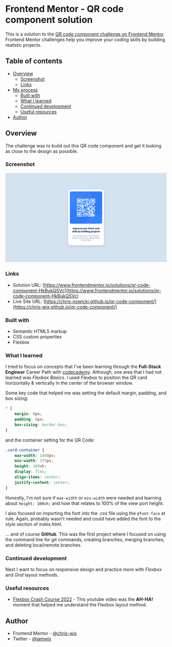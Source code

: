 # Frontend Mentor - QR code component solution

This is a solution to the [QR code component challenge on Frontend Mentor](https://www.frontendmentor.io/challenges/qr-code-component-iux_sIO_H). Frontend Mentor challenges help you improve your coding skills by building realistic projects. 

## Table of contents

- [Overview](#overview)
  - [Screenshot](#screenshot)
  - [Links](#links)
- [My process](#my-process)
  - [Built with](#built-with)
  - [What I learned](#what-i-learned)
  - [Continued development](#continued-development)
  - [Useful resources](#useful-resources)
- [Author](#author)

## Overview
The challenge was to build out this QR code component and get it looking as close to the design as possible.

### Screenshot

![](./images/screencapture.png)

### Links

- Solution URL: [https://www.frontendmentor.io/solutions/qr-code-component-HkBukQSVc](https://www.frontendmentor.io/solutions/qr-code-component-HkBukQSVc)
- Live Site URL: [https://chris-nowicki.github.io/qr-code-component/](https://chris-wix.github.io/qr-code-component/)

### Built with

- Semantic HTML5 markup
- CSS custom properties
- Flexbox

### What I learned

I tried to focus on concepts that I've been learning through the **Full-Stack Engineer** Career Path with [codecademy](https://www.codeacademy.com).  Although, one area that I had not learned was *Flexbox Basics*.  I used *Flexbox* to position the QR card horizontally & vertically in the center of the browser window.  

Some key code that helped me was setting the default margin, padding, and box sizing:

```css
* {
    margin: 0px;
    padding: 0px;
    box-sizing: border-box;
}
```
and the container setting for the QR Code:

```css
.card-container {
    max-width: 1440px;
    min-width: 375px;
    height: 100vh;
    display: flex;
    align-items: center;
    justify-content: center;
}
```
Honestly, I'm not sure if `max-width` or `min-width` were needed and learning about `height: 100vh;` and how that relates to 100% of the view port height.

I also focused on importing the font into the *.css* file using the `@font-face` at rule.  Again, probably wasn't needed and could have added the font to the *style* section of *index.html*.

... and of course **GitHub**.  This was the first project where I focused on using the command line for *git* commands, creating branches, merging branches, and deleting local/remote branches.

### Continued development

Next I want to focus on responsive design and practice more with *Flexbox* and *Grid* layout methods.

### Useful resources

- [Flexbox Crash Course 2022](https://youtu.be/3YW65K6LcIA) - This youtube video was the **AH-HA!** moment that helped me understand the Flexbox layout method.

## Author

- Frontend Mentor - [@chris-wix](https://www.frontendmentor.io/profile/chris-wix)
- Twitter - [@iamwix](https://www.twitter.com/iamwix)

